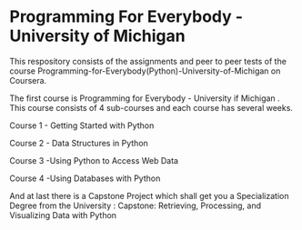 # Programming For Everybody - University of Michigan
This respository consists of the assignments and peer to peer tests of the course Programming-for-Everybody(Python)-University-of-Michigan on Coursera.



The first course is Programming for Everybody - University if Michigan . 
  This course consists of 4 sub-courses and each course has several weeks. 
  
  Course 1 - Getting Started with Python
  
  Course 2 - Data Structures in Python
  
  Course 3 -Using Python to Access Web Data
 
 Course 4 -Using Databases with Python
 
 And at last there is a Capstone Project which shall get you a Specialization Degree from the University :
 Capstone: Retrieving, Processing, and Visualizing Data with Python
 
 
 
 
 
